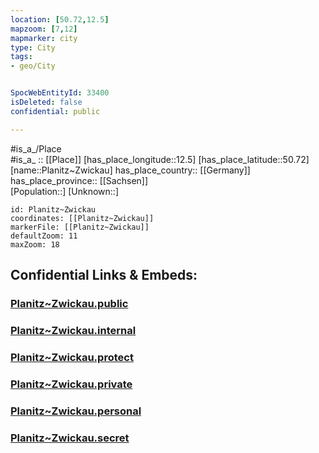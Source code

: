 ```yaml
---
location: [50.72,12.5] 
mapzoom: [7,12] 
mapmarker: city 
type: City
tags:
- geo/City


SpocWebEntityId: 33400
isDeleted: false
confidential: public

---
```

#is_a_/Place  
#is_a_ :: [[Place]] 
[has_place_longitude::12.5] 
[has_place_latitude::50.72] 
[name::Planitz~Zwickau] 
has_place_country:: [[Germany]]  
has_place_province:: [[Sachsen]]  
[Population::] 
[Unknown::] 


```leaflet
id: Planitz~Zwickau
coordinates: [[Planitz~Zwickau]] 
markerFile: [[Planitz~Zwickau]] 
defaultZoom: 11 
maxZoom: 18
```


## Confidential Links & Embeds: 

### [Planitz~Zwickau.public](/_public/\Earth\Continent\Europe\Europe~Central\Germany\Germany~East\Sachsen\counties~Sachsen\Zwickau\cities~Zwickau\Zwickau-city\CityPlanitz~Zwickau.public.md) 

### [Planitz~Zwickau.internal](/_internal/\Earth\Continent\Europe\Europe~Central\Germany\Germany~East\Sachsen\counties~Sachsen\Zwickau\cities~Zwickau\Zwickau-city\CityPlanitz~Zwickau.internal.md) 

### [Planitz~Zwickau.protect](/_protect/\Earth\Continent\Europe\Europe~Central\Germany\Germany~East\Sachsen\counties~Sachsen\Zwickau\cities~Zwickau\Zwickau-city\CityPlanitz~Zwickau.protect.md) 

### [Planitz~Zwickau.private](/_private/\Earth\Continent\Europe\Europe~Central\Germany\Germany~East\Sachsen\counties~Sachsen\Zwickau\cities~Zwickau\Zwickau-city\CityPlanitz~Zwickau.private.md) 

### [Planitz~Zwickau.personal](/_personal/\Earth\Continent\Europe\Europe~Central\Germany\Germany~East\Sachsen\counties~Sachsen\Zwickau\cities~Zwickau\Zwickau-city\CityPlanitz~Zwickau.personal.md) 

### [Planitz~Zwickau.secret](/_secret/\Earth\Continent\Europe\Europe~Central\Germany\Germany~East\Sachsen\counties~Sachsen\Zwickau\cities~Zwickau\Zwickau-city\CityPlanitz~Zwickau.secret.md)

